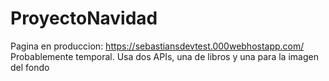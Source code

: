 # ProyectoNavidad
Pagina en produccion: https://sebastiansdevtest.000webhostapp.com/
Probablemente temporal.
Usa dos APIs, una de libros y una para la imagen del fondo
